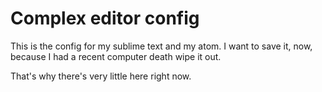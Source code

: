 # Complex editor config

This is the config for my sublime text and my atom.
I want to save it, now, because I had a recent computer death wipe it out.

That's why there's very little here right now.
